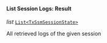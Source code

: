

#### List Session Logs: Result  
  
<article>

*list* [`List<TxSsmSessionState>`](#txssmsessionstate) 

All retrieved logs of the given session

</article>

